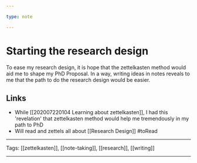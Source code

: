 ```yaml
---

type: note

---
```


# Starting the research design

To ease my research design, it is hope that the zettelkasten method would aid me to shape my PhD Proposal. In a way, writing ideas in notes reveals to me that the path to do the research design would be easier.

## Links

- While [[202007220104 Learning about zettelkasten]], I had this 'revelation' that zettelkasten method would help me tremendously in my path to PhD
- Will read and zettels all about [[Research Design]] #toRead

---

Tags: [[zettelkasten]], [[note-taking]], [[research]], [[writing]]

---